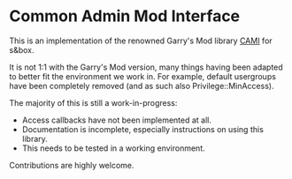 # Common Admin Mod Interface
This is an implementation of the renowned Garry's Mod library [CAMI](https://github.com/glua/CAMI) for s&box.

It is not 1:1 with the Garry's Mod version, many things having been adapted to better fit the environment we work in. For example, default usergroups have been completely removed (and as such also Privilege::MinAccess).

The majority of this is still a work-in-progress:
* Access callbacks have not been implemented at all.
* Documentation is incomplete, especially instructions on using this library.
* This needs to be tested in a working environment.

Contributions are highly welcome.